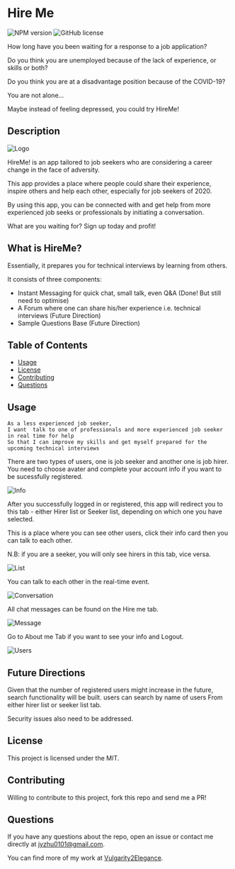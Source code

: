 # Hire Me

![NPM version](https://img.shields.io/badge/npm-6.14.4-green)
![GitHub license](https://img.shields.io/badge/License-MIT-blue.svg)

How long have you been waiting for a response to a job application?

Do you think you are unemployed because of the lack of experience, or skills or both?

Do you think you are at a disadvantage position because of the COVID-19?

You are not alone...

Maybe instead of feeling depressed, you could try HireMe!

## Description

![Logo](./client/src/components/Logo/Logo.png)

HireMe! is an app tailored to job seekers who are considering a career change in the face of adversity.

This app provides a place where people could share their experience, inspire others and help each other, especially for job seekers of 2020.

By using this app, you can be connected with and get help from more experienced job seeks or professionals by initiating a conversation.

What are you waiting for? Sign up today and profit!

## What is HireMe?

Essentially, it prepares you for technical interviews by learning from others.

It consists of three components:

- Instant Messaging for quick chat, small talk, even Q&A (Done! But still need to optimise)
- A Forum where one can share his/her experience i.e. technical interviews (Future Direction)
- Sample Questions Base (Future Direction)

## Table of Contents

- [Usage](#Usage)
- [License](#License)
- [Contributing](#Contributing)
- [Questions](#Questions)

## Usage

```
As a less experienced job seeker,
I want  talk to one of professionals and more experienced job seeker in real time for help
So that I can improve my skills and get myself prepared for the upcoming technical interviews
```

There are two types of users, one is job seeker and another one is job hirer. You need to choose avater and complete your account info if you want to be sucessfully registered.

![Info](./assets/Info.png)

After you successfully logged in or registered, this app will redirect you to this tab - either Hirer list or Seeker list, depending on which one you have selected.

This is a place where you can see other users, click their info card then you can talk to each other.

N.B: if you are a seeker, you will only see hirers in this tab, vice versa.

![List](./assets/List.png)

You can talk to each other in the real-time event.

![Conversation](./assets/Conversation.gif)

All chat messages can be found on the Hire me tab.

![Message](./assets/Message.png)

Go to About me Tab if you want to see your info and Logout.

![Users](./assets/Users.png)

## Future Directions

Given that the number of registered users might increase in the future, search functionality will be built. users can search by name of users From either hirer list or seeker list tab.

Security issues also need to be addressed.

## License

This project is licensed under the MIT.

## Contributing

Willing to contribute to this project, fork this repo and send me a PR!

## Questions

If you have any questions about the repo, open an issue or contact me directly at jyzhu0101@gmail.com.

You can find more of my work at [Vulgarity2Elegance](https://github.com/Vulgarity2Elegance).

